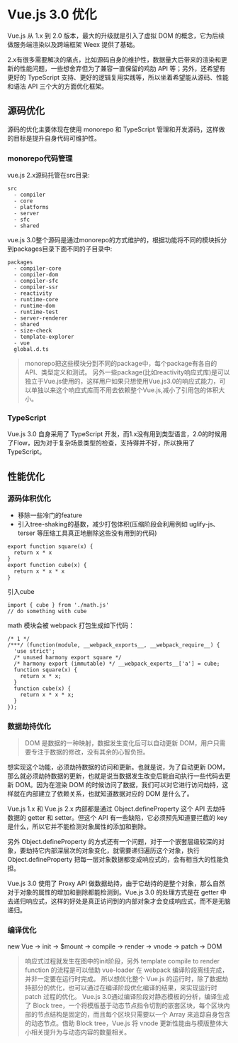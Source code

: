 # Vue.js 3.0 优化

Vue.js 从 1.x 到 2.0 版本，最大的升级就是引入了虚拟 DOM 的概念，它为后续做服务端渲染以及跨端框架 Weex 提供了基础。

2.x有很多需要解决的痛点，比如源码自身的维护性，数据量大后带来的渲染和更新的性能问题，一些想舍弃但为了兼容一直保留的鸡肋 API 等；另外，还希望有更好的 TypeScript 支持、更好的逻辑复用实践等，所以坐着希望能从源码、性能和语法 API 三个大的方面优化框架。

## 源码优化

源码的优化主要体现在使用 monorepo 和 TypeScript 管理和开发源码，这样做的目标是提升自身代码可维护性。

### monorepo代码管理
vue.js 2.x源码托管在src目录:
```
src
  - compiler
  - core
  - platforms
  - server
  - sfc
  - shared
```
vue.js 3.0整个源码是通过monorepo的方式维护的，根据功能将不同的模块拆分到packages目录下面不同的子目录中:
```
packages
  - compiler-core
  - compiler-dom
  - compiler-sfc
  - compiler-ssr
  - reactivity
  - runtime-core
  - runtime-dom
  - runtime-test
  - server-renderer
  - shared
  - size-check
  - template-explorer
  - vue
  global.d.ts
```
> monorepo把这些模块分到不同的package中，每个package有各自的API、类型定义和测试。
> 另外一些package(比如reactivity响应式库)是可以独立于Vue.js使用的，这样用户如果只想使用Vue.js3.0的响应式能力，可以单独以来这个响应式库而不用去依赖整个Vue.js,减小了引用包的体积大小。

### TypeScript

Vue.js 3.0 自身采用了 TypeScript 开发，而1.x没有用到类型语言，2.0的时候用了Flow，因为对于复杂场景类型的检查，支持得并不好，所以换用了 TypeScript。

## 性能优化

### 源码体积优化

- 移除一些冷门的feature
- 引入tree-shaking的基数，减少打包体积(压缩阶段会利用例如 uglify-js、terser 等压缩工具真正地删除这些没有用到的代码)
```
export function square(x) {
  return x * x
}
export function cube(x) {
  return x * x * x
}
```
引入cube
```
import { cube } from './math.js'
// do something with cube
```
math 模块会被 webpack 打包生成如下代码：
```
/* 1 */
/***/ (function(module, __webpack_exports__, __webpack_require__) {
  'use strict';
  /* unused harmony export square */
  /* harmony export (immutable) */ __webpack_exports__['a'] = cube;
  function square(x) {
    return x * x;
  }
  function cube(x) {
    return x * x * x;
  }
});
```

### 数据劫持优化

> DOM 是数据的一种映射，数据发生变化后可以自动更新 DOM，用户只需要专注于数据的修改，没有其余的心智负担。

想实现这个功能，必须劫持数据的访问和更新。也就是说，为了自动更新 DOM，那么就必须劫持数据的更新，也就是说当数据发生改变后能自动执行一些代码去更新 DOM。因为在渲染 DOM 的时候访问了数据，我们可以对它进行访问劫持，这样就在内部建立了依赖关系，也就知道数据对应的 DOM 是什么了。

Vue.js 1.x 和 Vue.js 2.x 内部都是通过 Object.defineProperty 这个 API 去劫持数据的 getter 和 setter。但这个 API 有一些缺陷，它必须预先知道要拦截的 key 是什么，所以它并不能检测对象属性的添加和删除。

另外 Object.defineProperty 的方式还有一个问题，对于一个嵌套层级较深的对象，要劫持它内部深层次的对象变化，就需要递归遍历这个对象，执行 Object.defineProperty 把每一层对象数据都变成响应式的，会有相当大的性能负担。

Vue.js 3.0 使用了 Proxy API 做数据劫持，由于它劫持的是整个对象，那么自然对于对象的属性的增加和删除都能检测到。Vue.js 3.0 的处理方式是在 getter 中去递归响应式，这样的好处是真正访问到的内部对象才会变成响应式，而不是无脑递归。

### 编译优化

new Vue -> init -> $mount -> compile -> render -> vnode -> patch -> DOM

> 响应式过程就发生在图中的init阶段，另外 template compile to render function 的流程是可以借助 vue-loader 在 webpack 编译阶段离线完成，并非一定要在运行时完成。
> 所以想优化整个 Vue.js 的运行时，除了数据劫持部分的优化，也可以通过在编译阶段优化编译的结果，来实现运行时 patch 过程的优化。
> Vue.js 3.0通过编译阶段对静态模板的分析，编译生成了 Block tree，一个将模版基于动态节点指令切割的嵌套区块，每个区块内部的节点结构是固定的，而且每个区块只需要以一个 Array 来追踪自身包含的动态节点。借助 Block tree，Vue.js 将 vnode 更新性能由与模版整体大小相关提升为与动态内容的数量相关。
